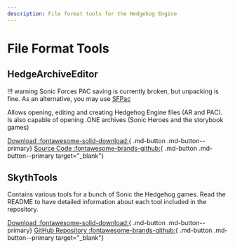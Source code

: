 ```yaml
---
description: File format tools for the Hedgehog Engine
---
```

# File Format Tools

## HedgeArchiveEditor

!!! warning
    Sonic Forces PAC saving is currently broken, but unpacking is fine. As an alternative, you may use [SFPac](/tools/hedgehog-engine-2/wars/files/pac#SFPac)

Allows opening, editing and creating Hedgehog Engine files (AR and PAC). Is also capable of opening .ONE archives (Sonic Heroes and the storybook games)

[Download :fontawesome-solid-download:](https://github.com/HedgeDocs/HedgeDocs.github.io/releases/download/CompiledTools/HedgeArchiveEditor.zip){ .md-button .md-button--primary}
[Source Code :fontawesome-brands-github:](https://github.com/Radfordhound/HedgeLib/tree/master/HedgeTools/HedgeArchiveEditor){ .md-button .md-button--primary target="_blank"}

## SkythTools

Contains various tools for a bunch of Sonic the Hedgehog games. Read the README to have detailed information about each tool included in the repository.

[Download :fontawesome-solid-download:](https://github.com/blueskythlikesclouds/SkythTools/archive/refs/heads/master.zip){ .md-button .md-button--primary}
[GitHub Repository :fontawesome-brands-github:](https://github.com/blueskythlikesclouds/SkythTools){ .md-button .md-button--primary target="_blank"}